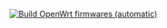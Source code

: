 [![Build OpenWrt firmwares (automatic)](https://github.com/libnumafly/OpenWrtBuild_ELECOM_WAB/actions/workflows/build.automatic.yml/badge.svg)](https://github.com/libnumafly/OpenWrtBuild_ELECOM_WAB/actions/workflows/build.automatic.yml)
